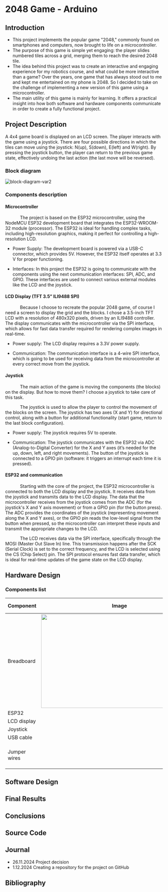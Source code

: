 
# 2048 Game - Arduino  

## Introduction  
* This project implements the popular game "2048," commonly found on smartphones and computers, now brought to life on a microcontroller.  
* The purpose of this game is simple yet engaging: the player slides numbered tiles across a grid, merging them to reach the desired 2048 tile.  
* The idea behind this project was to create an interactive and engaging experience for my robotics course, and what could be more interactive than a game? Over the years, one game that has always stood out to me and kept me entertained on my phone is 2048. So I decided to take on the challenge of implementing a new version of this game using a microcontroller.  
* The main utility of this game is mainly for learning. It offers a practical insight into how both software and hardware components communicate in order to create a fully functional project.   
## Project Description 

   A 4x4 game board is displayed on an LCD screen. The player interacts with the game using a joystick. There are four possible directions in which the tiles can move using the joystick: N(up), S(down), E(left) and W(right). By pressing the joystick button, the player can return to the previous game state, effectively undoing the last action (the last move will be reversed).  
   ### Block diagram  
   
![block-diagram-var2](https://github.com/user-attachments/assets/1a09e09c-861a-45c4-b462-1afc776b680f)  

### Components description  

#### Microcontroller  
            The project is based on the ESP32 microcontroller, using the NodeMCU ESP32 development board that integrates the ESP32-WROOM-32 module (processor). The ESP32 is ideal for handling complex tasks, including high-resolution graphics, making it perfect for controlling a high-resolution LCD.    

* Power Supply: The development board is powered via a USB-C connector, which provides 5V. However, the ESP32 itself operates at 3.3 V for proper functioning.  

* Interfaces: In this project the ESP32 is going to communicate with the components using the next communication interfaces: SPI, ADC, and GPIO. These interfaces are used to connect various external modules like the LCD and the joystick.  

#### LCD Display (TFT 3.5” ILI9488 SPI)  
            Because I choose to recreate the popular 2048 game, of course I need a screen to display the grid and the blocks. I chose a 3.5-inch TFT LCD with a resolution of 480x320 pixels, driven by an ILI9488 controller. The display communicates with the microcontroller via the SPI interface, which allows for fast data transfer required for rendering complex images in real-time.  

* Power supply: The LCD display requires a 3.3V power supply.  

* Communication: The communication interface is a 4-wire SPI interface, which is going to be used for receiving data from the microcontroller at every correct move from the joystick.  

#### Joystick  
            The main action of the game is moving the components (the blocks) on the display. But how to move them? I choose a joystick to take care of this task.  

            The joystick is used to allow the player to control the movement of the blocks on the screen. The joystick has two axes (X and Y) for directional control, along with a button for additional functionality (start game, return to the last block configuration).  

* Power supply: The joystick requires 5V to operate.  

* Communication: The joystick communicates with the ESP32 via ADC (Analog-to-Digital Converter) for the X and Y axes (it’s needed for the up, down, left, and right movements). The button of the joystick is connected to a GPIO pin (software: it triggers an interrupt each time it is pressed).  


#### ESP32 and communication  
            Starting with the core of the project, the ESP32 microcontroller is connected to both the LCD display and the joystick. It receives data from the joystick and transmits data to the LCD display. The data that the microcontroller receives from the joystick comes from the ADC (for the joystick's X and Y axis movement) or from a GPIO pin (for the button press). The ADC provides the coordinates of the joystick (representing movement along the X and Y axes), or the GPIO pin reads the low-level signal from the button when pressed, so the microcontroller can interpret these inputs and transmit the appropriate changes to the LCD.  

            The LCD receives data via the SPI interface, specifically through the MOSI (Master Out Slave In) line. This transmission happens after the SCK (Serial Clock) is set to the correct frequency, and the LCD is selected using the CS (Chip Select) pin. The SPI protocol ensures fast data transfer, which is ideal for real-time updates of the game state on the LCD display. 

## Hardware Design  
### Components list
| Component  | Image | Model    | Number| More information |
| ------------- | ------------- | -------------| -------------| -------------|
| Breadboard  |<img src="https://github.com/user-attachments/assets/55cbcf73-1f63-4177-8bd7-0ffa49542146" width="500" height="300" />|Full-sized | 1 | |
| ESP32  |   | NodeMCU | 1 |[Datasheet](https://www.espressif.com/sites/default/files/documentation/esp32_datasheet_en.pdf)|
| LCD display| |ILI9488 | 1 |[Store](https://www.aliexpress.com/item/1005004804238339.html?srcSns=sns_WhatsApp&spreadType=socialShare&bizType=ProductDetail&social_params=60906366425&aff_fcid=a99f5a0b35fd44c9ba29427c56272109-1733949640719-04325-_EHL67gs&tt=MG&aff_fsk=_EHL67gs&aff_platform=default&sk=_EHL67gs&aff_trace_key=a99f5a0b35fd44c9ba29427c56272109-1733949640719-04325-_EHL67gs&shareId=60906366425&businessType=ProductDetail&platform=AE&terminal_id=c35ec2ea804245d1a09f2fcf4cb090a3&afSmartRedirect=y)|
|Joystick|  | PS2| 1 |
|USB cable| |Type C| 1 | 
| Jumper wires| | Male-Male, Male-Female | many |

## Software Design  

## Final Results  

## Conclusions  

## Source Code  

## Journal  
* 26.11.2024 Project decision  
*  1.12.2024 Creating a repository for the project on GitHub
  
## Bibliography  

